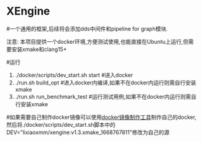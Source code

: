 # XEngine
#一个通用的框架,后续将会添加dds中间件和pipeline for graph模块.

注意:
  本项目提供一个docker环境,方便测试使用,也能直接在Ubuntu上运行,但需要安装xmake和clang15+
  
#运行
1.  ./docker/scripts/dev_start.sh start   #进入docker
2.  ./run.sh build_opt                    #进入docker内编译,如果不在docker内运行则需自行安装xmake
3.  ./run.sh run_benchmark_test           #运行测试用例,如果不在docker内运行则需自行安装xmake

#如果需要自己制作docker镜像可以使用[docker镜像制作工具](https://github.com/LishaUnfoolish/XEngine_docker_tools)制作自己的docker,然后将./docker/scripts/dev_start.sh脚本中的DEV="lixiaoxmm/xengine:v1.3.xmake_1668767811"修改为自己的源
